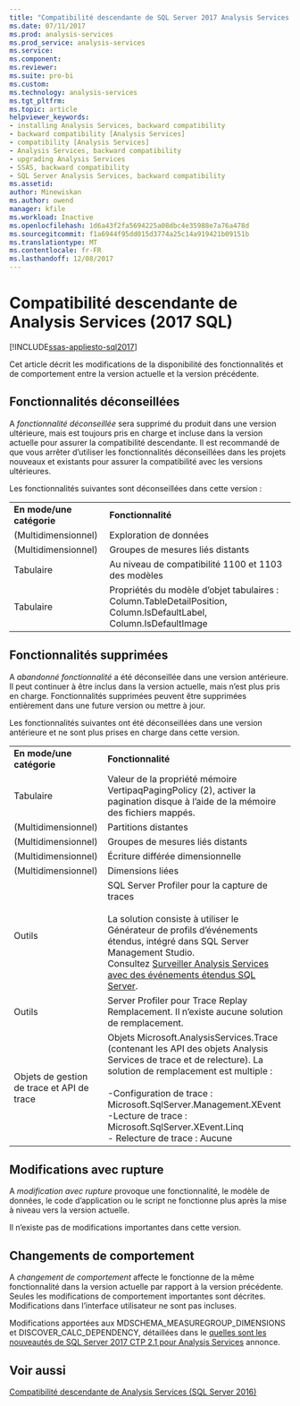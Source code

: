 ```yaml
---
title: "Compatibilité descendante de SQL Server 2017 Analysis Services | Documents Microsoft"
ms.date: 07/11/2017
ms.prod: analysis-services
ms.prod_service: analysis-services
ms.service: 
ms.component: 
ms.reviewer: 
ms.suite: pro-bi
ms.custom: 
ms.technology: analysis-services
ms.tgt_pltfrm: 
ms.topic: article
helpviewer_keywords:
- installing Analysis Services, backward compatibility
- backward compatibility [Analysis Services]
- compatibility [Analysis Services]
- Analysis Services, backward compatibility
- upgrading Analysis Services
- SSAS, backward compatibility
- SQL Server Analysis Services, backward compatibility
ms.assetid: 
author: Minewiskan
ms.author: owend
manager: kfile
ms.workload: Inactive
ms.openlocfilehash: 1d6a43f2fa5694225a08dbc4e35988e7a76a478d
ms.sourcegitcommit: f1a6944f95dd015d3774a25c14a919421b09151b
ms.translationtype: MT
ms.contentlocale: fr-FR
ms.lasthandoff: 12/08/2017
---
```

# <a name="analysis-services-backward-compatibility-sql-2017"></a>Compatibilité descendante de Analysis Services (2017 SQL)
[!INCLUDE[ssas-appliesto-sql2017](../includes/ssas-appliesto-sql2017.md)]

Cet article décrit les modifications de la disponibilité des fonctionnalités et de comportement entre la version actuelle et la version précédente.

## <a name="deprecated-features"></a>Fonctionnalités déconseillées
A *fonctionnalité déconseillée* sera supprimé du produit dans une version ultérieure, mais est toujours pris en charge et incluse dans la version actuelle pour assurer la compatibilité descendante. Il est recommandé de que vous arrêter d’utiliser les fonctionnalités déconseillées dans les projets nouveaux et existants pour assurer la compatibilité avec les versions ultérieures.

Les fonctionnalités suivantes sont déconseillées dans cette version :
  
|||  
|-|-|  
|**En mode/une catégorie**|**Fonctionnalité**|
|(Multidimensionnel)|Exploration de données|
|(Multidimensionnel)|Groupes de mesures liés distants|
|Tabulaire|Au niveau de compatibilité 1100 et 1103 des modèles|
|Tabulaire|Propriétés du modèle d’objet tabulaires : Column.TableDetailPosition, Column.IsDefaultLabel, Column.IsDefaultImage|


## <a name="discontinued-features"></a>Fonctionnalités supprimées
A *abandonné fonctionnalité* a été déconseillée dans une version antérieure. Il peut continuer à être inclus dans la version actuelle, mais n’est plus pris en charge. Fonctionnalités supprimées peuvent être supprimées entièrement dans une future version ou mettre à jour.

Les fonctionnalités suivantes ont été déconseillées dans une version antérieure et ne sont plus prises en charge dans cette version.
  
|||  
|-|-|  
|**En mode/une catégorie**|**Fonctionnalité**|  
|Tabulaire|Valeur de la propriété mémoire VertipaqPagingPolicy (2), activer la pagination disque à l’aide de la mémoire des fichiers mappés.|
|(Multidimensionnel)|Partitions distantes|  
|(Multidimensionnel)|Groupes de mesures liés distants|  
|(Multidimensionnel)|Écriture différée dimensionnelle|  
|(Multidimensionnel)|Dimensions liées|
|Outils|SQL Server Profiler pour la capture de traces<br /><br /> La solution consiste à utiliser le Générateur de profils d’événements étendus, intégré dans SQL Server Management Studio.  <br /> Consultez [Surveiller Analysis Services avec des événements étendus SQL Server](../analysis-services/instances/monitor-analysis-services-with-sql-server-extended-events.md).|  
|Outils|Server Profiler pour Trace Replay <br />Remplacement. Il n’existe aucune solution de remplacement.|  
|Objets de gestion de trace et API de trace|Objets Microsoft.AnalysisServices.Trace (contenant les API des objets Analysis Services de trace et de relecture). La solution de remplacement est multiple :<br /><br /> -Configuration de trace : Microsoft.SqlServer.Management.XEvent<br />-Lecture de trace : Microsoft.SqlServer.XEvent.Linq<br />-   Relecture de trace : Aucune|  

## <a name="breaking-changes"></a>Modifications avec rupture
A *modification avec rupture* provoque une fonctionnalité, le modèle de données, le code d’application ou le script ne fonctionne plus après la mise à niveau vers la version actuelle.

Il n’existe pas de modifications importantes dans cette version.

## <a name="behavior-changes"></a>Changements de comportement
A *changement de comportement* affecte le fonctionne de la même fonctionnalité dans la version actuelle par rapport à la version précédente. Seules les modifications de comportement importantes sont décrites. Modifications dans l’interface utilisateur ne sont pas incluses.

Modifications apportées aux MDSCHEMA_MEASUREGROUP_DIMENSIONS et DISCOVER_CALC_DEPENDENCY, détaillées dans le [quelles sont les nouveautés de SQL Server 2017 CTP 2.1 pour Analysis Services](https://blogs.msdn.microsoft.com/analysisservices/2017/05/18/whats-new-in-sql-server-2017-ctp-2-1-for-analysis-services/) annonce.


## <a name="see-also"></a>Voir aussi
[Compatibilité descendante de Analysis Services (SQL Server 2016)](analysis-services-backward-compatibility.md)
